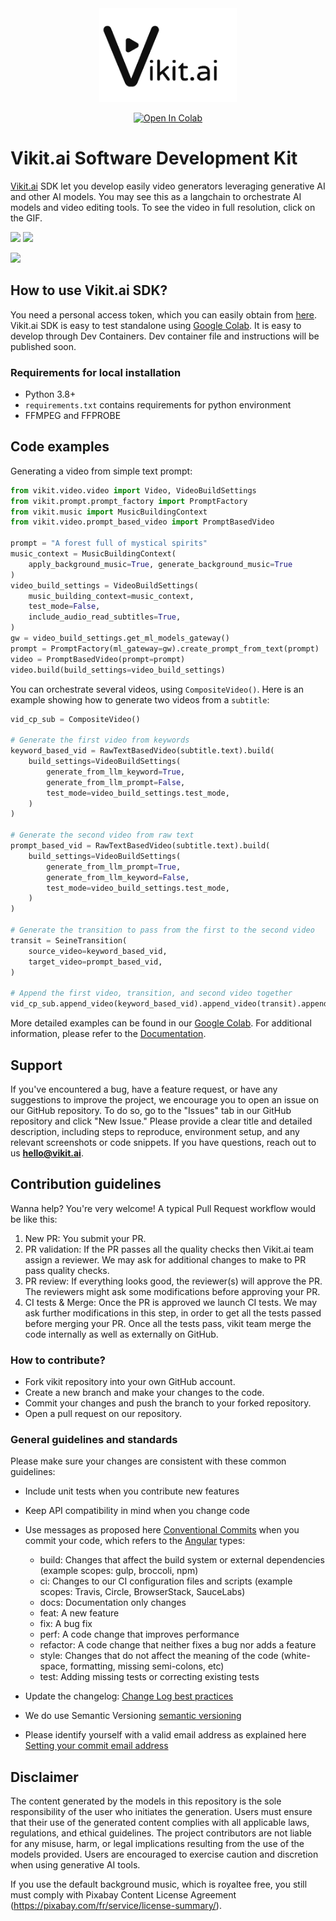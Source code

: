 <div align="center">
<img src='./medias/vikit_logo.jpg' style="height:150px"></img>

[![Open In Colab](https://colab.research.google.com/assets/colab-badge.svg)](https://colab.research.google.com/drive/1jLiwbezF-myky21tIWSxG6LRlcU9ivya)


</div>

# Vikit.ai Software Development  Kit

[Vikit.ai](https://vikit.ai/)  SDK let you develop easily video generators leveraging generative AI and other AI models. You may see this as a langchain to orchestrate AI models and video editing tools. 
To see the video in full resolution, click on the GIF.
<!-- [![](https://img.youtube.com/vi/_ipNgOOcX5U/sddefault.jpg)](https://youtu.be/_ipNgOOcX5U)</div> -->
<a href='https://youtu.be/_ipNgOOcX5U'><img src='medias/gif1_Plato.gif'></a> <a href='https://youtu.be/_ipNgOOcX5U'><img src='medias/gif3_Plato.gif'></a>

<a href='https://youtu.be/Hd-r3Hy9XFs?si=PRAZqDueaCFEUK9n'><img src='medias/gif2_Paris_h.gif'></a>


## How to use Vikit.ai SDK?
You need a personal access token, which you can easily obtain from [here](https://www.vikit.ai/#/platform).  
Vikit.ai SDK is easy to test standalone using [Google Colab](https://colab.research.google.com/drive/1jLiwbezF-myky21tIWSxG6LRlcU9ivya).
It is easy to develop through Dev Containers. Dev container file and instructions will be published soon.
### Requirements for local installation
- Python 3.8+ 
- `requirements.txt` contains requirements for python environment
- FFMPEG and FFPROBE


## Code examples
Generating a video from simple text prompt:
```python
from vikit.video.video import Video, VideoBuildSettings
from vikit.prompt.prompt_factory import PromptFactory
from vikit.music import MusicBuildingContext
from vikit.video.prompt_based_video import PromptBasedVideo

prompt = "A forest full of mystical spirits"
music_context = MusicBuildingContext(
    apply_background_music=True, generate_background_music=True
)
video_build_settings = VideoBuildSettings(
    music_building_context=music_context,
    test_mode=False,
    include_audio_read_subtitles=True,
)
gw = video_build_settings.get_ml_models_gateway()
prompt = PromptFactory(ml_gateway=gw).create_prompt_from_text(prompt)
video = PromptBasedVideo(prompt=prompt)
video.build(build_settings=video_build_settings)

```
You can orchestrate several videos, using ```CompositeVideo()```. Here is an example showing how to generate two videos from a ```subtitle```:
```python
vid_cp_sub = CompositeVideo()

# Generate the first video from keywords
keyword_based_vid = RawTextBasedVideo(subtitle.text).build(
    build_settings=VideoBuildSettings(
        generate_from_llm_keyword=True,
        generate_from_llm_prompt=False,
        test_mode=video_build_settings.test_mode,
    )
)

# Generate the second video from raw text
prompt_based_vid = RawTextBasedVideo(subtitle.text).build(
    build_settings=VideoBuildSettings(
        generate_from_llm_prompt=True,
        generate_from_llm_keyword=False,
        test_mode=video_build_settings.test_mode,
    )
)

# Generate the transition to pass from the first to the second video
transit = SeineTransition(
    source_video=keyword_based_vid,
    target_video=prompt_based_vid,
)

# Append the first video, transition, and second video together
vid_cp_sub.append_video(keyword_based_vid).append_video(transit).append_video(prompt_based_vid)

```

More detailed examples can be found in our [Google Colab](https://colab.research.google.com/drive/1jLiwbezF-myky21tIWSxG6LRlcU9ivya). For additional information, please refer to the [Documentation](./docs/_build/html/index.html).

## Support
If you've encountered a bug, have a feature request, or have any suggestions to improve the project, we encourage you to open an issue on our GitHub repository. To do so, go to the "Issues" tab in our GitHub repository and click "New Issue." Please provide a clear title and detailed description, including steps to reproduce, environment setup, and any relevant screenshots or code snippets. 
If you have questions, reach out to us **hello@vikit.ai**.

## Contribution guidelines
Wanna help? You're very welcome! A typical Pull Request workflow would be like this:
1. New PR: You submit your PR.
2. PR validation: If the PR passes all the quality checks then Vikit.ai team assign a reviewer. We may ask for additional changes to make to PR pass quality checks.
3. PR review: If everything looks good, the reviewer(s) will approve the PR. The reviewers might ask some modifications before approving your PR.
4. CI tests & Merge: Once the PR is approved we launch CI tests. We may ask further modifications in this step, in order to get all the tests passed before merging your PR. Once all the tests pass, vikit team merge the code internally as well as externally on GitHub.

### How to contribute?
- Fork vikit repository into your own GitHub account.
- Create a new branch and make your changes to the code.
- Commit your changes and push the branch to your forked repository.
- Open a pull request on our repository.

### General guidelines and standards
Please make sure your changes are consistent with these common guidelines:
- Include unit tests when you contribute new features
- Keep API compatibility in mind when you change code
- Use messages as proposed here [Conventional Commits](https://www.conventionalcommits.org/en/v1.0.0/) when you commit your code, which refers to the [Angular](https://github.com/angular/angular/blob/22b96b9/CONTRIBUTING.md#-commit-message-guidelines) types: 
  - build: Changes that affect the build system or external dependencies (example scopes: gulp, broccoli, npm)
  - ci: Changes to our CI configuration files and scripts (example scopes: Travis, Circle, BrowserStack, SauceLabs)
  - docs: Documentation only changes
  - feat: A new feature
  - fix: A bug fix
  - perf: A code change that improves performance
  - refactor: A code change that neither fixes a bug nor adds a feature
  - style: Changes that do not affect the meaning of the code (white-space, formatting, missing semi-colons, etc)
  - test: Adding missing tests or correcting existing tests

- Update the changelog: [Change Log best practices](https://keepachangelog.com/en/0.3.0/)
- We do use Semantic Versioning [semantic versioning](https://semver.org/) 
- Please identify yourself with a valid email address as explained here [Setting your commit email address](https://docs.github.com/en/account-and-profile/setting-up-and-managing-your-personal-account-on-github/managing-email-preferences/setting-your-commit-email-address)

## Disclaimer
The content generated by the models in this repository is the sole responsibility of the user who initiates the generation. Users must ensure that their use of the generated content complies with all applicable laws, regulations, and ethical guidelines. The project contributors are not liable for any misuse, harm, or legal implications resulting from the use of the models provided. Users are encouraged to exercise caution and discretion when using generative AI tools.

If you use the default background music, which is royaltee free, you still must comply with Pixabay Content License Agreement (https://pixabay.com/fr/service/license-summary/).